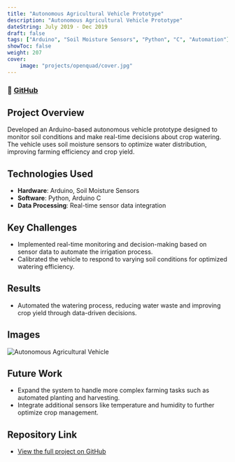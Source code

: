 ```yaml
---
title: "Autonomous Agricultural Vehicle Prototype"
description: "Autonomous Agricultural Vehicle Prototype"
dateString: July 2019 - Dec 2019
draft: false
tags: ["Arduino", "Soil Moisture Sensors", "Python", "C", "Automation"]
showToc: false
weight: 207
cover:
    image: "projects/openquad/cover.jpg"
--- 
```

### 🔗 [GitHub](https://github.com/OpenQuad-RMI/openquad)

## Project Overview
Developed an Arduino-based autonomous vehicle prototype designed to monitor soil conditions and make real-time decisions about crop watering. The vehicle uses soil moisture sensors to optimize water distribution, improving farming efficiency and crop yield.

## Technologies Used
- **Hardware**: Arduino, Soil Moisture Sensors
- **Software**: Python, Arduino C
- **Data Processing**: Real-time sensor data integration

## Key Challenges
- Implemented real-time monitoring and decision-making based on sensor data to automate the irrigation process.
- Calibrated the vehicle to respond to varying soil conditions for optimized watering efficiency.

## Results
- Automated the watering process, reducing water waste and improving crop yield through data-driven decisions. 

## Images
![Autonomous Agricultural Vehicle](link-to-image)

## Future Work
- Expand the system to handle more complex farming tasks such as automated planting and harvesting.
- Integrate additional sensors like temperature and humidity to further optimize crop management.

## Repository Link
- [View the full project on GitHub](https://github.com/your-username/autonomous-agricultural-vehicle)


